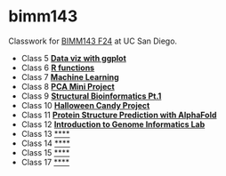 # bimm143
Classwork for [BIMM143 F24](https://bioboot.github.io/bimm143_F24/) at UC San Diego.

- Class 5 [**Data viz with ggplot**](https://github.com/bioryzzics/bimm143/blob/main/class05/class05.md)
- Class 6 [**R functions**](https://github.com/bioryzzics/bimm143/blob/main/class06/class06.md)
- Class 7 [**Machine Learning**](https://github.com/bioryzzics/bimm143/blob/main/class07/class07.md)
- Class 8 [**PCA Mini Project**](https://github.com/bioryzzics/bimm143/blob/main/class08/class08.md)
- Class 9 [**Structural Bioinformatics Pt.1**](https://github.com/bioryzzics/bimm143/blob/main/class09/class09.md)
- Class 10 [**Halloween Candy Project**](https://github.com/bioryzzics/bimm143/blob/main/class10/class10.md)
- Class 11 [**Protein Structure Prediction with AlphaFold**](https://github.com/bioryzzics/bimm143/blob/main/class11/class11.md)
- Class 12 [**Introduction to Genome Informatics Lab**](https://github.com/bioryzzics/bimm143/blob/main/class12/class12.md)
- Class 13 [****]()
- Class 14 [****]()
- Class 15 [****]()
- Class 17 [****]()
